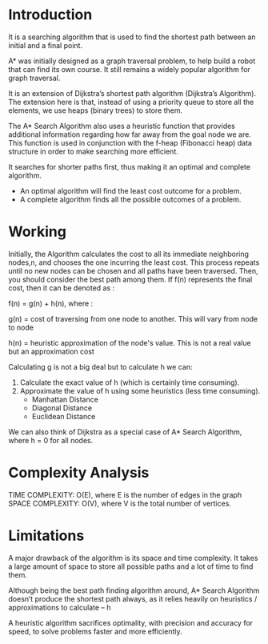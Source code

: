 # Introduction

It is a searching algorithm that is used to find the shortest path between an initial and a final point.

A\* was initially designed as a graph traversal problem, to help build a robot that can find its own course. It still remains a widely popular algorithm for graph traversal.

It is an extension of Dijkstra’s shortest path algorithm (Dijkstra’s Algorithm). The extension here is that, instead of using a priority queue to store all the elements, we use heaps (binary trees) to store them.

The A\* Search Algorithm also uses a heuristic function that provides additional information regarding how far away from the goal node we are. This function is used in conjunction with the f-heap (Fibonacci heap) data structure in order to make searching more efficient.

It searches for shorter paths first, thus making it an optimal and complete algorithm.

- An optimal algorithm will find the least cost outcome for a problem.
- A complete algorithm finds all the possible outcomes of a problem.

# Working

Initially, the Algorithm calculates the cost to all its immediate neighboring nodes,n, and chooses the one incurring the least cost. This process repeats until no new nodes can be chosen and all paths have been traversed. Then, you should consider the best path among them. If f(n) represents the final cost, then it can be denoted as :

f(n) = g(n) + h(n), where :

g(n) = cost of traversing from one node to another. This will vary from node to node

h(n) = heuristic approximation of the node's value. This is not a real value but an approximation cost

Calculating g is not a big deal but to calculate h we can:

1. Calculate the exact value of h (which is certainly time consuming).
1. Approximate the value of h using some heuristics (less time consuming).
   - Manhattan Distance
   - Diagonal Distance
   - Euclidean Distance

We can also think of Dijkstra as a special case of A\* Search Algorithm, where h = 0 for all nodes.

# Complexity Analysis

TIME COMPLEXITY: O(E), where E is the number of edges in the graph
SPACE COMPLEXITY: O(V), where V is the total number of vertices.

# Limitations

A major drawback of the algorithm is its space and time complexity. It takes a large amount of space to store all possible paths and a lot of time to find them.

Although being the best path finding algorithm around, A\* Search Algorithm doesn’t produce the shortest path always, as it relies heavily on heuristics / approximations to calculate – h

A heuristic algorithm sacrifices optimality, with precision and accuracy for speed, to solve problems faster and more efficiently.

